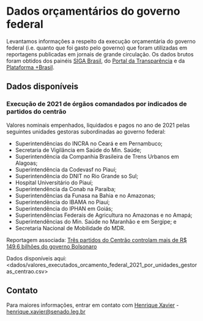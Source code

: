 # Dados orçamentários do governo federal

Levantamos informações a respeito da execução orçamentária do governo federal (i.e. quanto que foi gasto pelo governo) que
foram utilizadas em reportagens publicadas em jornais de grande circulação.
Os dados brutos foram obtidos dos painéis [SIGA Brasil](https://www12.senado.leg.br/orcamento/sigabrasil), do
[Portal da Transparência](http://www.portaltransparencia.gov.br/) e da [Plataforma +Brasil](https://antigo.plataformamaisbrasil.gov.br/download-de-dados).

## Dados disponíveis

### Execução de 2021 de órgãos comandados por indicados de partidos do centrão

Valores nominais empenhados, liquidados e pagos no ano de 2021 pelas seguintes unidades gestoras subordinadas ao governo federal:

* Superintendências do INCRA no Ceará e em Pernambuco;
* Secretaria de Vigilância em Saúde do Min. Saúde;
* Superintendência da Companhia Brasileira de Trens Urbanos em Alagoas;
* Superintendência da Codevasf no Piauí;
* Superintendência do DNIT no Rio Grande so Sul;
* Hospital Universitário do Piauí;
* Superintendência da Conab na Paraíba;
* Superintendências da Funasa na Bahia e no Amazonas;
* Superintendência do IBAMA no Piauí;
* Superintendência do IPHAN em Goiás;
* Superintendências Federais de Agricultura no Amazonas e no Amapá;
* Superintendências do Min. Saúde no Maranhão e em Sergipe; e 
* Secretaria Nacional de Mobilidade do MDR.

Reportagem associada: [Três partidos do Centrão controlam mais de R$ 149,6 bilhões do governo Bolsonaro](https://oglobo.globo.com/politica/tres-partidos-do-centrao-controlam-mais-de-1496-bilhoes-do-governo-bolsonaro-1-25365038)

Dados disponíveis aqui: <dados/valores_executados_orcamento_federal_2021_por_unidades_gestoras_centrao.csv>

## Contato

Para maiores informações, entrar em contato com [Henrique Xavier](https://github.com/hsxavier) - henrique.xavier@senado.leg.br
